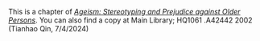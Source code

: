 This is a chapter of [*Ageism: Stereotyping and Prejudice against Older Persons*](https://direct-mit-edu.proxy.library.ucsb.edu/books/edited-volume/2689/AgeismStereotyping-and-Prejudice-against-Older). You can also find a copy at Main Library; HQ1061 .A42442 2002 (Tianhao Qin, 7/4/2024)


